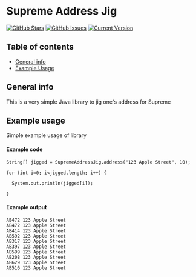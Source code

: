 Supreme Address Jig
============
[![GitHub Stars](https://img.shields.io/github/stars/bruhjimbo/SupremeAddressJig.svg)](https://github.com/bruhjimbo/SupremeAddressJig/stargazers) [![GitHub Issues](https://img.shields.io/github/issues/bruhjimbo/SupremeAddressJig.svg)](https://github.com/bruhjimbo/SupremeAddressJig/issues) [![Current Version](https://img.shields.io/badge/version-1.0.0-green.svg)](https://github.com/bruhjimbo/SupremeAddressJig/node-chat)

## Table of contents
* [General info](#general-info)
* [Example Usage](#example-usage)

## General info
This is a very simple Java library to jig one's address for Supreme
	
## Example usage
Simple example usage of library
#### Example code
```
String[] jigged = SupremeAddressJig.address("123 Apple Street", 10);
		
for (int i=0; i<jigged.length; i++) {

  System.out.println(jigged[i]);

}
```
#### Example output
```
AB472 123 Apple Street
AB472 123 Apple Street
AB414 123 Apple Street
AB592 123 Apple Street
AB317 123 Apple Street
AB397 123 Apple Street
AB599 123 Apple Street
AB208 123 Apple Street
AB629 123 Apple Street
AB516 123 Apple Street
```
